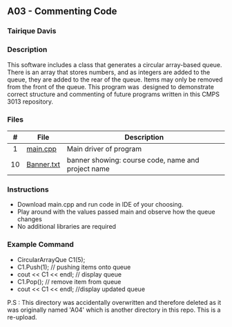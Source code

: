 ## A03 - Commenting Code
### Tairique Davis
### Description

This software includes a class that generates a circular array-based queue. There is an array that 
 stores numbers, and as integers are added to the queue, they are added to the rear of the queue.
 Items may only be removed from the front of the queue. This program was  designed to demonstrate correct structure and commenting of future programs written in this CMPS 3013 repository.

 
 ### Files

|   #   | File     | Description                      |
| :---: | -------- | -------------------------------- |
|   1   | <a href = "https://github.com/Logicxrd/3013-Algorithms-Davis/blob/main/Assignments/A03/main.cpp">main.cpp</a> | Main driver of program |
|  10   | <a href = "https://github.com/Logicxrd/3013-Algorithms-Davis/blob/main/Assignments/A03/banner.cpp">Banner.txt</a>| banner showing: course code, name and project name|


### Instructions

- Download main.cpp and run code in IDE of your choosing. 
- Play around with the values passed main and observe how the queue changes
- No additional libraries are required

### Example Command

  - CircularArrayQue C1(5);
  -  C1.Push(1);     // pushing items onto queue
  -  cout << C1 << endl; // display queue
  -  C1.Pop();    // remove item from queue
  - cout << C1 << endl; //display updated queue

P.S : This directory was accidentally overwritten and therefore deleted as it was originally named 'A04' which is another directory in this repo. This is a re-upload.
